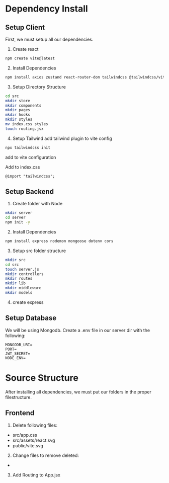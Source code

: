 # Dependency Install

## Setup Client 
First, we must setup all our dependencies.

1. Create react 
```bash
npm create vite@latest
```

2. Install Dependencies
```bash
npm install axios zustand react-router-dom tailwindcss @tailwindcss/vite

```

3. Setup Directory Structure
```bash
cd src
mkdir store 
mkdir components
mkdir pages
mkdir hooks
mkdir styles
mv index.css styles
touch routing.jsx
```

4. Setup Tailwind
add tailwind plugin to vite config
```bash
npx tailwindcss init
```
add to vite configuration

Add to index.css
```
@import "tailwindcss";
```

## Setup Backend

1. Create folder with Node

```bash
mkdir server
cd server
npm init -y 
```

2. Install Dependencies 
```bash
npm install express nodemon mongoose dotenv cors
```

3. Setup src folder structure

```bash
mkdir src
cd src
touch server.js
mkdir controllers
mkdir routes
mkdir lib
mkdir middleware
mkdir models
```

4. create express
 
## Setup Database 

We will be using Mongodb. Create a .env file in our server dir with the following: 

```
MONGODB_URI=
PORT=
JWT_SECRET=
NODE_ENV=
```

# Source Structure
After installing all dependencies, we must put our folders in the proper filestructure.


## Frontend 

1. Delete following files: 
- src/app.css
- src/assets/react.svg
- public/vite.svg


2. Change files to remove deleted: 
-  

3. Add Routing to App.jsx